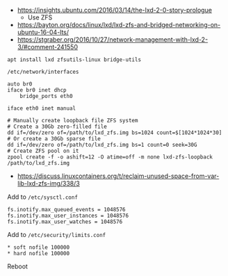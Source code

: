 * https://insights.ubuntu.com/2016/03/14/the-lxd-2-0-story-prologue
     * Use ZFS
* https://bayton.org/docs/linux/lxd/lxd-zfs-and-bridged-networking-on-ubuntu-16-04-lts/
* https://stgraber.org/2016/10/27/network-management-with-lxd-2-3/#comment-241550

```shell
apt install lxd zfsutils-linux bridge-utils
```

`/etc/network/interfaces`
```
auto br0
iface br0 inet dhcp
	bridge_ports eth0

iface eth0 inet manual
```

```shell
# Manually create loopback file ZFS system
# Create a 30Gb zero-filled file	
dd if=/dev/zero of=/path/to/lxd_zfs.img bs=1024 count=$[1024*1024*30]
# Or create a 30Gb sparse file
dd if=/dev/zero of=/path/to/lxd_zfs.img bs=1 count=0 seek=30G
# Create ZFS pool on it
zpool create -f -o ashift=12 -O atime=off -m none lxd-zfs-loopback /path/to/lxd_zfs.img
```
* https://discuss.linuxcontainers.org/t/reclaim-unused-space-from-var-lib-lxd-zfs-img/338/3

Add to `/etc/sysctl.conf`
```
fs.inotify.max_queued_events = 1048576
fs.inotify.max_user_instances = 1048576
fs.inotify.max_user_watches = 1048576
```
Add to `/etc/security/limits.conf`
```
* soft nofile 100000
* hard nofile 100000
```

Reboot
